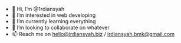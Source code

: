 - 👋 Hi, I’m @1rdiansyah
- 👀 I’m interested in web developing
- 🌱 I’m currently learning everything
- 💞️ I’m looking to collaborate on whatever
- 📫 Reach me on hello@irdiansyah.biz / irdiansyah.bmk@gmail.com

<!---
1rdiansyah/1rdiansyah is a ✨ special ✨ repository because its `README.md` (this file) appears on your GitHub profile.
You can click the Preview link to take a look at your changes.
--->

